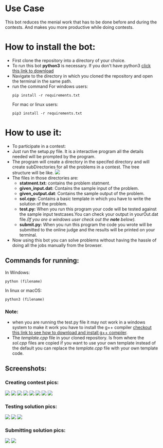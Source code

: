 # Use Case
This bot reduces the menial work that has to be done before and during the contests. And makes you more productive while doing contests.

# How to install the bot:
- First clone the repository into a directory of your choice.
- To run this bot **python3** is necessary. If you don't have python3 [click this link to download](https://www.python.org/downloads/) 
- Navigate to the directory in which you cloned the repository and open the terminal in the same path.
- run the command 
    For windows users:
    ```shell
    pip install -r requirements.txt
    ```
    For mac or linux users:
    ```shell
    pip3 install -r requirements.txt
    ```
# How to use it:
- To participate in a contest:
- Just run the setup.py file. It is a interactive program all the details needed will be prompted by the program.
- The program will create a directory in the specifed directory and will create subDirectories for all the problems in a contest. The tree structure will be like.
  ![](assets/tree_structure.png)
- The files in those directories are:
  - **statment.txt:** contains the problem statment.
  - **given_input.dat:** Contains the sample input of the problem.
  - **given_output.dat**: Contains the sample output of the problem.
  - **sol.cpp:** Contains a basic template in which you have to write the solution of the problem.
  - **test.py:** When you run this program your code will be tested against the sample input testcases.You can check your output in yourOut.dat file.*(If you are a windows user check out the **note** below).*
  - **submit.py:** When you run this program the code you wrote will be submitted to the online judge and the results will be printed on your terminal.
- Now using this bot you can solve problems without having the hassle of doing all the jobs manually from the browser.

## Commands for running:
In Windows:
```shell
python (filename)
```
In linux or macOS:
```shell
python3 (filename)
```
### Note:
- when you are running the test.py file it may not work in a windows system to make it work you have to install the g++ compiler [checkout this link to see how to download and install g++ compiler](https://youtu.be/sXW2VLrQ3Bs).
- The *template.cpp* file in your cloned repository. Is from where the *sol.cpp* files are copied if you want to use your own template instead of the default you can replace the *template.cpp* file with your own template code.


## Screenshots:
### Creating contest pics:
![](assets/show_pic1.png)
![](assets/show_pic2.png)
![](assets/show_pic3.png)
![](assets/show_pic4.png)
![](assets/show_pic5.png)
![](assets/show_pic6.png)
![](assets/show_pic7.png)
![](assets/show_pic8.png)
### Testing solution pics:
![](assets/testing_pic.png)
![](assets/test_pic2.png)
![](assets/testPic3.png)
### Submitting solution pics:
![](assets/submit_pic1.png)
![](assets/submit_pic2.png)
